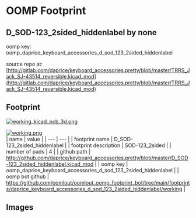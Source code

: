 # OOMP Footprint  
## D_SOD-123_2sided_hiddenlabel  by none  
  
oomp key: oomp_daprice_keyboard_accessories_d_sod_123_2sided_hiddenlabel  
  
source repo at: [http://gitlab.com/daprice/keyboard_accessories.pretty/blob/master/TRRS_Jack_SJ-43514_reversible.kicad_mod](http://gitlab.com/daprice/keyboard_accessories.pretty/blob/master/TRRS_Jack_SJ-43514_reversible.kicad_mod)  
## Footprint  
  
[![working_kicad_pcb_3d.png](working_kicad_pcb_3d_600.png)](working_kicad_pcb_3d.png)  
  
[![working.png](working_600.png)](working.png)  
| name | value | 
| --- | --- | 
| footprint name | D_SOD-123_2sided_hiddenlabel | 
| footprint description | SOD-123_2sided | 
| number of pads | 4 | 
| github path | http://github.com/daprice/keyboard_accessories.pretty/blob/master/D_SOD-123_2sided_hiddenlabel.kicad_mod | 
| oomp key | oomp_daprice_keyboard_accessories_d_sod_123_2sided_hiddenlabel | 
| oomp bot github | https://github.com/oomlout/oomlout_oomp_footprint_bot/tree/main/footprints/daprice_keyboard_accessories_d_sod_123_2sided_hiddenlabel/working | 
## Images  
